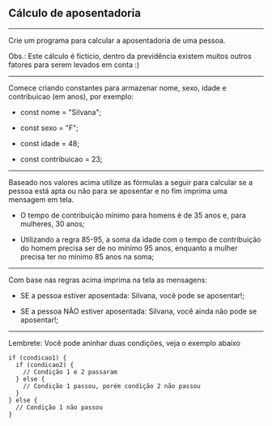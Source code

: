 ## Cálculo de aposentadoria

---

Crie um programa para calcular a aposentadoria de uma pessoa.

Obs.: Este cálculo é fictício, dentro da previdência existem muitos outros fatores para serem levados em conta :)

---

Comece criando constantes para armazenar nome, sexo, idade e contribuicao (em anos), por exemplo:

- const nome = "Silvana";

- const sexo = "F";

- const idade = 48;

- const contribuicao = 23;

---

Baseado nos valores acima utilize as fórmulas a seguir para calcular se a pessoa está apta ou não para se aposentar e no fim imprima uma mensagem em tela.

- O tempo de contribuição mínimo para homens é de 35 anos e, para mulheres, 30 anos;

- Utilizando a regra 85-95, a soma da idade com o tempo de contribuição do homem precisa ser de no mínimo 95 anos, enquanto a mulher precisa ter no mínimo 85 anos na soma;

---

Com base nas regras acima imprima na tela as mensagens:

- SE a pessoa estiver aposentada: Silvana, você pode se aposentar!;

- SE a pessoa NÃO estiver aposentada: Silvana, você ainda não pode se aposentar!;

---

Lembrete: Você pode aninhar duas condições, veja o exemplo abaixo

```
if (condicao1) {
  if (condicao2) {
    // Condição 1 e 2 passaram
  } else {
    // Condição 1 passou, porém condição 2 não passou
  }
} else {
  // Condição 1 não passou
}
```